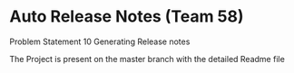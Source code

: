 # Auto Release Notes (Team 58) 
Problem Statement 10 Generating Release notes

The Project is present on the master branch with the detailed Readme file
